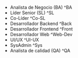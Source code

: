 - Analista de Negocio (BA) ^BA
- Líder Senior (SL) ^SL
- Co-Líder ^Co-SL
- Desarrollador Backend ^Back
- Desarrollador Frontend ^Front
- Desarrollador Web ^Web-Dev
- UI/UX ^UI-UX
- SysAdmin ^Sys
- Analista de calidad (QA) ^QA